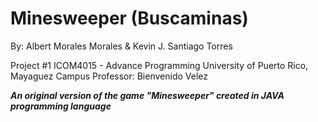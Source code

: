 # Minesweeper (Buscaminas)
  By: Albert Morales Morales & Kevin J. Santiago Torres

Project #1 ICOM4015 - Advance Programming
  University of Puerto Rico, Mayaguez Campus
  Professor: Bienvenido Velez
      
***An original version of the game "Minesweeper" created in JAVA programming language***




